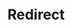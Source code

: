 ﻿---
layout: src/layouts/Redirect.astro
title: Redirect
redirect: https://yamldoc.liuyan.wang/docs/octopus-rest-api/cli/octopus-project-group-delete
pubDate:  2023-01-01
navSearch: false
navSitemap: false
navMenu: false
---
